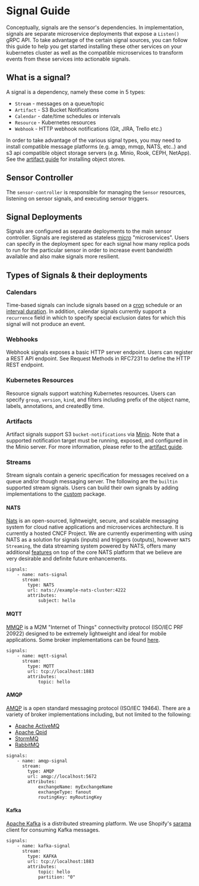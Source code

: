 # Signal Guide
Conceptually, signals are the sensor's dependencies. In implementation, signals are separate microservice deployments that expose a `Listen()` gRPC API. To take advantage of the certain signal sources, you can follow this guide to help you get started installing these other services on your kubernetes cluster as well as the compatible microservices to transform events from these services into actionable signals.

## What is a signal?
A signal is a dependency, namely these come in 5 types:
- `Stream` - messages on a queue/topic
- `Artifact` - S3 Bucket Notifications
- `Calendar` - date/time schedules or intervals
- `Resource` - Kubernetes resources
- `Webhook` - HTTP webhook notifications (Git, JIRA, Trello etc.)

In order to take advantage of the various signal types, you may need to install compatible message platforms (e.g. amqp, mmqp, NATS, etc..) and s3 api compatible object storage servers (e.g. Minio, Rook, CEPH, NetApp). See the  [artifact guide](artifact-guide.md) for installing object stores.

## Sensor Controller
The `sensor-controller` is responsible for managing the `Sensor` resources, listening on sensor signals, and executing sensor triggers.

## Signal Deployments
Signals are configured as separate deployments to the main sensor controller. Signals are registered as stateless [micro](https://github.com/micro/go-micro) "microservices". Users can specify in the deployment spec for each signal how many replica pods to run for the particular sensor in order to increase event bandwidth available and also make signals more resilient.

## Types of Signals & their deployments

### Calendars
Time-based signals can include signals based on a [cron](https://crontab.guru/) schedule or an [interval duration](https://golang.org/pkg/time/#ParseDuration). In addition, calendar signals currently support a `recurrence` field in which to specify special exclusion dates for which this signal will not produce an event.

### Webhooks
Webhook signals exposes a basic HTTP server endpoint. Users can register a REST API endpoint. See Request Methods in RFC7231 to define the HTTP REST endpoint.

### Kubernetes Resources
Resource signals support watching Kubernetes resources. Users can specify `group`, `version`, `kind`, and filters including prefix of the object name, labels, annotations, and createdBy time.

### Artifacts
Artifact signals support S3 `bucket-notifications` via [Minio](https://docs.minio.io/docs/minio-bucket-notification-guide). Note that a supported notification target must be running, exposed, and configured in the Minio server. For more information, please refer to the [artifact guide](artifact-guide.md).

### Streams
Stream signals contain a generic specification for messages received on a queue and/or though messaging server. The following are the `builtin` supported stream signals. Users can build their own signals by adding implementations to the [custom](../signals/stream/custom/doc.go) package.

#### NATS
[Nats](https://nats.io/) is an open-sourced, lightweight, secure, and scalable messaging system for cloud native applications and microservices architecture. It is currently a hosted CNCF Project. We are currently experimenting with using NATS as a solution for signals (inputs) and triggers (outputs), however `NATS Streaming`, the data streaming system powered by NATS, offers many  additional [features](https://nats.io/documentation/streaming/nats-streaming-intro/) on top of the core NATS platform that we believe are very desirable and definite future enhancements.
```
signals:
    - name: nats-signal
      stream:
        type: NATS
        url: nats://example-nats-cluster:4222
        attributes:
            subject: hello
```


#### MQTT
[MMQP](http://mqtt.org/) is a M2M "Internet of Things" connectivity protocol (ISO/IEC PRF 20922) designed to be extremely lightweight and ideal for mobile applications. Some broker implementations can be found [here](https://github.com/mqtt/mqtt.github.io/wiki/brokers).
```
signals:
    - name: mqtt-signal
      stream:
        type: MQTT
        url: tcp://localhost:1883
        attributes:
            topic: hello
```


#### AMQP
[AMQP](https://www.amqp.org/) is a open standard messaging protocol (ISO/IEC 19464). There are a variety of broker implementations including, but not limited to the following:
- [Apache ActiveMQ](http://activemq.apache.org/)
- [Apache Qpid](https://qpid.apache.org/)
- [StormMQ](http://stormmq.com/)
- [RabbitMQ](https://www.rabbitmq.com/)
```
signals:
    - name: amqp-signal
      stream:
        type: AMQP
        url: amqp://localhost:5672
        attributes:
            exchangeName: myExchangeName
            exchangeType: fanout
            routingKey: myRoutingKey
```


#### Kafka
[Apache Kafka](https://kafka.apache.org/) is a distributed streaming platform. We use Shopify's [sarama](https://github.com/Shopify/sarama) client for consuming Kafka messages.
```
signals:
    - name: kafka-signal
      stream:
        type: KAFKA
        url: tcp://localhost:1883
        attributes:
            topic: hello
            partition: "0"
```
